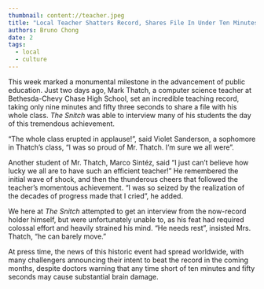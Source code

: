 ```yaml
---
thumbnail: content://teacher.jpeg
title: "Local Teacher Shatters Record, Shares File In Under Ten Minutes"
authors: Bruno Chong
date: 2
tags:
  - local
  - culture
---
```


This week marked a monumental milestone in the advancement of public education. Just two days ago, Mark Thatch, a computer science teacher at Bethesda-Chevy Chase High School, set an incredible teaching record, taking only nine minutes and fifty three seconds to share a file with his whole class. *The Snitch* was able to interview many of his students the day of this tremendous achievement.

“The whole class erupted in applause!”, said Violet Sanderson, a sophomore in Thatch’s class, “I was so proud of Mr. Thatch. I’m sure we all were”.

Another student of Mr. Thatch, Marco Sintéz, said “I just can’t believe how lucky we all are to have such an efficient teacher!” He remembered the initial wave of shock, and then the thunderous cheers that followed the teacher’s momentous achievement. “I was so seized by the realization of the decades of progress made that I cried”, he added. 

We here at *The Snitch* attempted to get an interview from the now-record holder himself, but were unfortunately unable to, as his feat had required colossal effort and heavily strained his mind. “He needs rest”, insisted Mrs. Thatch, “he can barely move.”

At press time, the news of this historic event had spread worldwide, with many challengers announcing their intent to beat the record in the coming months, despite doctors warning that any time short of ten minutes and fifty seconds may cause substantial brain damage.
